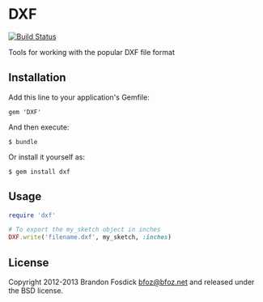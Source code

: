 # DXF

[![Build Status](https://travis-ci.org/bfoz/ruby-dxf.png)](https://travis-ci.org/bfoz/ruby-dxf)

Tools for working with the popular DXF file format

## Installation

Add this line to your application's Gemfile:

    gem 'DXF'

And then execute:

    $ bundle

Or install it yourself as:

    $ gem install dxf

## Usage

```ruby
require 'dxf'

# To export the my_sketch object in inches
DXF.write('filename.dxf', my_sketch, :inches)
```

License
-------

Copyright 2012-2013 Brandon Fosdick <bfoz@bfoz.net> and released under the BSD license.
